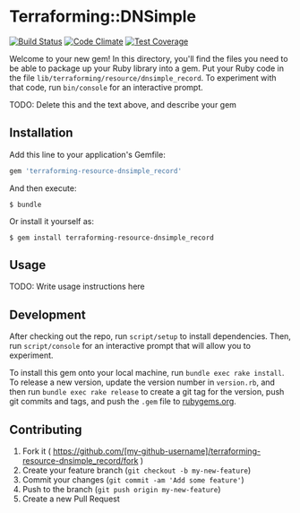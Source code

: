 # Terraforming::DNSimple
[![Build Status](https://travis-ci.org/dtan4/terraforming-dnsimple.svg?branch=master)](https://travis-ci.org/dtan4/terraforming-dnsimple)
[![Code Climate](https://codeclimate.com/github/dtan4/terraforming-dnsimple/badges/gpa.svg)](https://codeclimate.com/github/dtan4/terraforming-dnsimple)
[![Test Coverage](https://codeclimate.com/github/dtan4/terraforming-dnsimple/badges/coverage.svg)](https://codeclimate.com/github/dtan4/terraforming-dnsimple/coverage)

Welcome to your new gem! In this directory, you'll find the files you need to be able to package up your Ruby library into a gem. Put your Ruby code in the file `lib/terraforming/resource/dnsimple_record`. To experiment with that code, run `bin/console` for an interactive prompt.

TODO: Delete this and the text above, and describe your gem

## Installation

Add this line to your application's Gemfile:

```ruby
gem 'terraforming-resource-dnsimple_record'
```

And then execute:

    $ bundle

Or install it yourself as:

    $ gem install terraforming-resource-dnsimple_record

## Usage

TODO: Write usage instructions here

## Development

After checking out the repo, run `script/setup` to install dependencies. Then, run `script/console` for an interactive prompt that will allow you to experiment.

To install this gem onto your local machine, run `bundle exec rake install`. To release a new version, update the version number in `version.rb`, and then run `bundle exec rake release` to create a git tag for the version, push git commits and tags, and push the `.gem` file to [rubygems.org](https://rubygems.org).

## Contributing

1. Fork it ( https://github.com/[my-github-username]/terraforming-resource-dnsimple_record/fork )
2. Create your feature branch (`git checkout -b my-new-feature`)
3. Commit your changes (`git commit -am 'Add some feature'`)
4. Push to the branch (`git push origin my-new-feature`)
5. Create a new Pull Request
